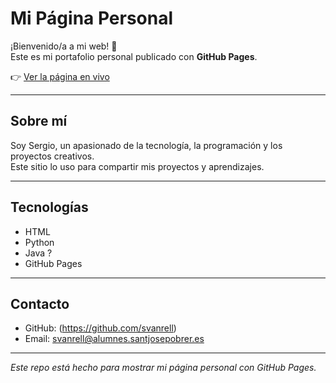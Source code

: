 # Mi Página Personal

¡Bienvenido/a a mi web! 🚀  
Este es mi portafolio personal publicado con **GitHub Pages**.  

👉 [Ver la página en vivo](https://svanrell.github.io)

---

## Sobre mí
Soy Sergio, un apasionado de la tecnología, la programación y los proyectos creativos.  
Este sitio lo uso para compartir mis proyectos y aprendizajes.  

---

## Tecnologías
- HTML  
- Python
- Java ?
- GitHub Pages  
---

## Contacto
- GitHub: (https://github.com/svanrell)  
- Email: svanrell@alumnes.santjosepobrer.es 

---

*Este repo está hecho para mostrar mi página personal con GitHub Pages.*
